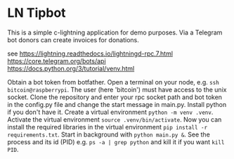 # LN Tipbot
This is a simple c-lightning application for demo purposes. Via a Telegram bot donors can create invoices for donations.

see 
https://lightning.readthedocs.io/lightningd-rpc.7.html
https://core.telegram.org/bots/api
https://docs.python.org/3/tutorial/venv.html

Obtain a bot token from botfather.
Open a terminal on your node, e.g. ```ssh bitcoin@raspberrypi```. The user (here 'bitcoin') must have access to the unix socket. 
Clone the repository and enter your rpc socket path and bot token in the config.py file and change the start message in main.py. Install python if you don't have it. Create a virtual environment ```python -m venv .venv```. Activate the virtual environment ```source .venv/bin/activate```. Now you can install the required libraries in the virtual environment ```pip install -r requirements.txt```. Start in background with ```python main.py &```. See the process and its id (PID) e.g. ```ps -a | grep python``` and kill it if you want ```kill PID```.

